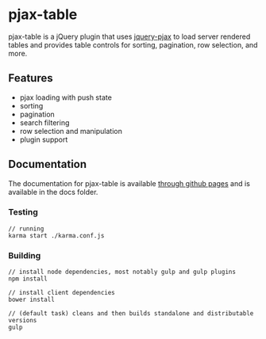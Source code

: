 # pjax-table

pjax-table is a jQuery plugin that uses [jquery-pjax](https://github.com/defunkt/jquery-pjax) to load server rendered tables and provides table controls for sorting, pagination, row selection, and more.

## Features
  - pjax loading with push state
  - sorting
  - pagination
  - search filtering
  - row selection and manipulation
  - plugin support


## Documentation
The documentation for pjax-table is available [through github pages](http://50onred.github.io/pjax-table/) and is available in the docs folder.


### Testing
    // running
    karma start ./karma.conf.js


### Building
    // install node dependencies, most notably gulp and gulp plugins
    npm install

    // install client dependencies
    bower install

    // (default task) cleans and then builds standalone and distributable versions
    gulp

